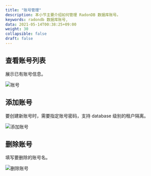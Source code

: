 ```yaml
---
title: "账号管理"
description: 本小节主要介绍如何管理 RadonDB 数据库账号。 
keywords: radondb 数据库账号,
data: 2021-05-14T00:38:25+09:00
weight: 30
collapsible: false
draft: false
---
```




## 查看账号列表

展示已有账号信息。

![账号](../../_images/display_userlist.png)

## 添加账号

要创建新账号时，需要指定账号密码，支持 database 级别的租户隔离。

![添加账号](../../_images/add_user.png)

## 删除账号

填写要删除的账号名。

![删除账号](../../_images/del_user.png)
